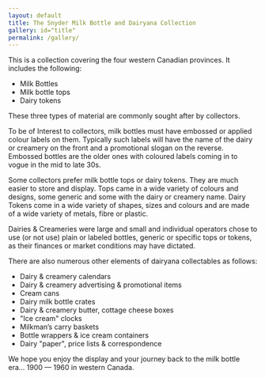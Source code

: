 ```yaml
---
layout: default
title: The Snyder Milk Bottle and Dairyana Collection
gallery: id="title"
permalink: /gallery/
---
```

This is a collection covering the four western Canadian provinces. It includes the following:

* Milk Bottles
* Milk bottle tops
* Dairy tokens

These three types of material are commonly sought after by collectors.

To be of Interest to collectors, milk bottles must have embossed or applied colour labels on them.  Typically such labels will have the name of the dairy or creamery on the front and a promotional slogan on the reverse.  Embossed bottles are the older ones with coloured labels coming in to vogue in the mid to late 30s.

Some collectors prefer milk bottle tops or dairy tokens. They are much easier to store and display.  Tops came in a wide variety of colours and designs, some generic and some with the dairy or creamery name.  Dairy Tokens come in a wide variety of shapes, sizes and colours and are made of a wide variety of metals, fibre or plastic.

Dairies & Creameries were large and small and individual operators chose to use (or not use) plain or labeled bottles, generic or specific tops or tokens, as their finances or market conditions may have dictated.

There are also numerous other elements of dairyana collectables as follows:

* Dairy & creamery calendars
* Dairy & creamery advertising & promotional items
* Cream cans
* Dairy milk bottle crates
* Dairy & creamery butter, cottage cheese boxes
* "Ice cream" clocks
* Milkman’s carry baskets
* Bottle wrappers & ice cream containers
* Dairy "paper", price lists & correspondence

We hope you enjoy the display and your journey back to the milk bottle era... 1900 &mdash; 1960 in western Canada.
